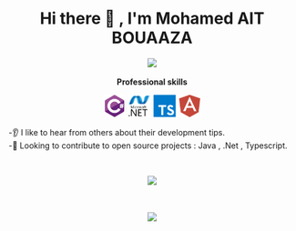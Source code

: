 <h1 align="center">Hi there 👋 , I'm Mohamed AIT BOUAAZA </h1>

<p align="center">
 <a href="https://www.linkedin.com/in/mohamedaitbouaaza/" target="_blank">
  <img src="https://img.icons8.com/fluent/48/000000/linkedin.png" />
 </a>
</p>

<p align="center"> 
 <strong>
  Professional skills
  </strong>
</p>

<p align="center"> 
  <img src="https://raw.githubusercontent.com/devicons/devicon/master/icons/csharp/csharp-original.svg" alt="csharp" width="40" height="40" />
  <img src="https://raw.githubusercontent.com/devicons/devicon/master/icons/dot-net/dot-net-original-wordmark.svg" alt="dotnet" width="40" height="40" />
  <img src="https://raw.githubusercontent.com/devicons/devicon/master/icons/typescript/typescript-original.svg" alt="typescript" width="40" height="40" />
  <img src="https://raw.githubusercontent.com/devicons/devicon/master/icons/angularjs/angularjs-plain.svg" alt="angular" width="40" height="40" />
</p>

-👂 I like to hear from others about their development tips. </br>
-🔎 Looking to contribute to open source projects : Java , .Net , Typescript.

</br>

<p align="center">
 <a href="#" alt="My repositories stats">
  <img src="https://github-readme-stats.vercel.app/api?username=mohamedaitbouaaza&count_private=true&show_icons=true&theme=tokyonight&include_all_commits=true&hide=contribs,issues" />
 </a>
</p>

</br>

<p align="center">
 <a href="#" alt="My Languages stats">
  <img src="https://github-readme-stats.vercel.app/api/top-langs/?username=mohamedaitbouaaza&layout=compact" />
 </a>
</p>
